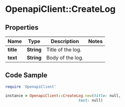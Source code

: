 # OpenapiClient::CreateLog

## Properties

Name | Type | Description | Notes
------------ | ------------- | ------------- | -------------
**title** | **String** | Title of the log. | 
**text** | **String** | Body of the log. | 

## Code Sample

```ruby
require 'OpenapiClient'

instance = OpenapiClient::CreateLog.new(title: null,
                                 text: null)
```



